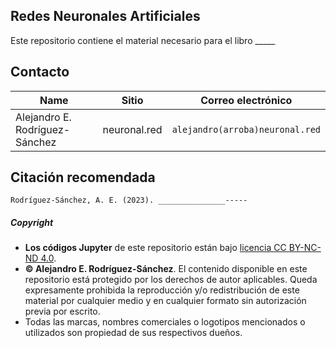 ## Redes Neuronales Artificiales

Este repositorio contiene el material necesario para el libro _____




## Contacto
| Name | Sitio | Correo electrónico |
| ---- | -------- | ----- |
| Alejandro E. Rodríguez-Sánchez | neuronal.red | ```alejandro(arroba)neuronal.red```

## Citación recomendada

```
Rodríguez-Sánchez, A. E. (2023). _______________-----
```
##### Copyright
- **Los códigos Jupyter** de este repositorio están bajo [licencia CC BY-NC-ND 4.0](https://creativecommons.org/licenses/by-nc/4.0/deed.es).
- **© Alejandro E. Rodríguez-Sánchez**. El contenido disponible en este repositorio está protegido por los derechos de autor aplicables. Queda expresamente prohibida la reproducción y/o redistribución de este material por cualquier medio y en cualquier formato sin autorización previa por escrito.
- Todas las marcas, nombres comerciales o logotipos mencionados o utilizados son propiedad de sus respectivos dueños.
